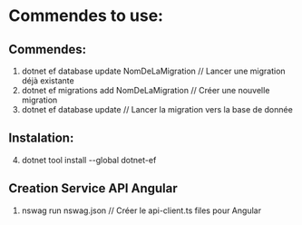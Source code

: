 # Commendes to use:
## Commendes:
1) dotnet ef database update NomDeLaMigration   // Lancer une migration déjà existante
2) dotnet ef migrations add NomDeLaMigration    // Créer une nouvelle migration
3) dotnet ef database update                    // Lancer la migration vers la base de donnée

## Instalation:
4) dotnet tool install --global dotnet-ef

## Creation Service API Angular
1) nswag run nswag.json                         // Créer le api-client.ts files pour Angular

